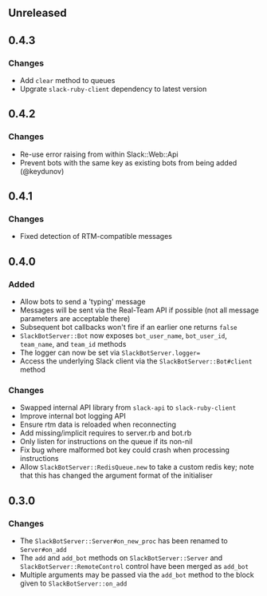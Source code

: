 ## Unreleased

## 0.4.3

### Changes
- Add `clear` method to queues
- Upgrate `slack-ruby-client` dependency to latest version

## 0.4.2

### Changes
- Re-use error raising from within Slack::Web::Api
- Prevent bots with the same key as existing bots from being added (@keydunov)

## 0.4.1

### Changes
- Fixed detection of RTM-compatible messages

## 0.4.0

### Added
- Allow bots to send a 'typing' message
- Messages will be sent via the Real-Team API if possible (not all message parameters are acceptable there)
- Subsequent bot callbacks won't fire if an earlier one returns `false`
- `SlackBotServer::Bot` now exposes `bot_user_name`, `bot_user_id`, `team_name`, and `team_id` methods
- The logger can now be set via `SlackBotServer.logger=`
- Access the underlying Slack client via the `SlackBotServer::Bot#client` method

### Changes
- Swapped internal API library from `slack-api` to `slack-ruby-client`
- Improve internal bot logging API
- Ensure rtm data is reloaded when reconnecting
- Add missing/implicit requires to server.rb and bot.rb
- Only listen for instructions on the queue if its non-nil
- Fix bug where malformed bot key could crash when processing instructions
- Allow `SlackBotServer::RedisQueue.new` to take a custom redis key; note that this has changed the argument format of the initialiser


## 0.3.0

### Changes
- The `SlackBotServer::Server#on_new_proc` has been renamed to `Server#on_add`
- The `add` and `add_bot` methods on `SlackBotServer::Server` and `SlackBotServer::RemoteControl` control have been merged as `add_bot`
- Multiple arguments may be passed via the `add_bot` method to the block given to `SlackBotServer::on_add`
